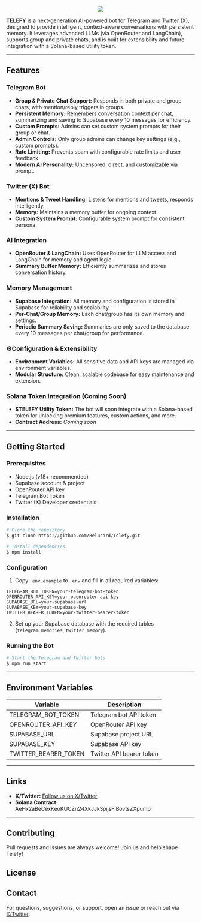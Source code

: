 <p align="center">
  <img src="https://github.com/telefydotfun/Telefy/blob/main/web/public/images/banner-twitter/banner%20twitter.png"/>
</p>

**TELEFY** is a next-generation AI-powered bot for Telegram and Twitter (X), designed to provide intelligent, context-aware conversations with persistent memory. It leverages advanced LLMs (via OpenRouter and LangChain), supports group and private chats, and is built for extensibility and future integration with a Solana-based utility token.

---

## Features

### Telegram Bot
- **Group & Private Chat Support:** Responds in both private and group chats, with mention/reply triggers in groups.
- **Persistent Memory:** Remembers conversation context per chat, summarizing and saving to Supabase every 10 messages for efficiency.
- **Custom Prompts:** Admins can set custom system prompts for their group or chat.
- **Admin Controls:** Only group admins can change key settings (e.g., custom prompts).
- **Rate Limiting:** Prevents spam with configurable rate limits and user feedback.
- **Modern AI Personality:** Uncensored, direct, and customizable via prompt.

### Twitter (X) Bot
- **Mentions & Tweet Handling:** Listens for mentions and tweets, responds intelligently.
- **Memory:** Maintains a memory buffer for ongoing context.
- **Custom System Prompt:** Configurable system prompt for consistent persona.

### AI Integration
- **OpenRouter & LangChain:** Uses OpenRouter for LLM access and LangChain for memory and agent logic.
- **Summary Buffer Memory:** Efficiently summarizes and stores conversation history.

### Memory Management
- **Supabase Integration:** All memory and configuration is stored in Supabase for reliability and scalability.
- **Per-Chat/Group Memory:** Each chat/group has its own memory and settings.
- **Periodic Summary Saving:** Summaries are only saved to the database every 10 messages per chat/group for performance.

### ⚙Configuration & Extensibility
- **Environment Variables:** All sensitive data and API keys are managed via environment variables.
- **Modular Structure:** Clean, scalable codebase for easy maintenance and extension.

### Solana Token Integration (Coming Soon)
- **$TELEFY Utility Token:** The bot will soon integrate with a Solana-based token for unlocking premium features, custom actions, and more.
- **Contract Address:** _Coming soon_

---

## Getting Started

### Prerequisites
- Node.js (v18+ recommended)
- Supabase account & project
- OpenRouter API key
- Telegram Bot Token
- Twitter (X) Developer credentials

### Installation

```bash
# Clone the repository
$ git clone https://github.com/Belucard/Telefy.git

# Install dependencies
$ npm install
```

### Configuration
1. Copy `.env.example` to `.env` and fill in all required variables:

```
TELEGRAM_BOT_TOKEN=your-telegram-bot-token
OPENROUTER_API_KEY=your-openrouter-api-key
SUPABASE_URL=your-supabase-url
SUPABASE_KEY=your-supabase-key
TWITTER_BEARER_TOKEN=your-twitter-bearer-token
```

2. Set up your Supabase database with the required tables (`telegram_memories`, `twitter_memory`).

### Running the Bot

```bash
# Start the Telegram and Twitter bots
$ npm run start
```

---

## Environment Variables

| Variable              | Description                        |
|-----------------------|------------------------------------|
| TELEGRAM_BOT_TOKEN    | Telegram bot API token             |
| OPENROUTER_API_KEY    | OpenRouter API key                 |
| SUPABASE_URL          | Supabase project URL               |
| SUPABASE_KEY          | Supabase API key                   |
| TWITTER_BEARER_TOKEN  | Twitter API bearer token           |

---

## Links

- **X/Twitter:** [Follow us on X/Twitter](https://x.com/telefydotfun)  
- **Solana Contract:** AeHx2aBeCexKeoKUCZn24XkJJk3pijsFiBovtsZXpump

---

## Contributing

Pull requests and issues are always welcome! Join us and help shape Telefy!

## License

## Contact

For questions, suggestions, or support, open an issue or reach out via [X/Twitter](https://twitter.com/yourproject). 
